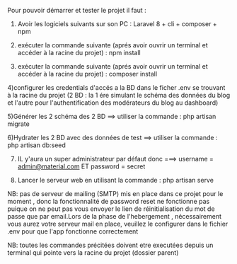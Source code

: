 Pour pouvoir démarrer et tester le projet il faut : 


1) Avoir les logiciels suivants sur son PC : Laravel 8 + cli  + composer + npm 

2) exécuter la commande suivante (aprés avoir ouvrir un terminal et accéder à la racine du projet) : npm install

3) exécuter la commande suivante (aprés avoir ouvrir un terminal et accéder à la racine du projet) : composer install

4)configurer les credentials d'accés a la BD dans le ficher .env se trouvant à la racine du projet (2 BD : la 1 ére simulant le schéma des données du blog et l'autre pour l'authentification des modérateurs du blog au dashboard)

5)Générer les 2 schéma des 2 BD ==> utiliser la commande : php artisan migrate

6)Hydrater les 2 BD avec des données de test ==> utiliser la commande : php artisan db:seed

7) IL y'aura un super administrateur par défaut donc ===> username = admin@material.com ET password = secret

8) Lancer le serveur web en utilisant la commande : php artisan serve

NB: pas de serveur de mailing (SMTP) mis en place dans ce projet pour le moment , donc la fonctionnalité de password reset ne fonctionne pas puique on ne peut pas vous envoyer le lien de réinitialisation du mot de passe que par email.Lors de la phase de l'hebergement , nécessairement  vous aurez votre serveur mail en place, veuillez le configurer dans le fichier .env pour que l'app fonctionne correctement 

NB: toutes les commandes précitées doivent etre executées depuis un terminal qui pointe vers la racine du projet (dossier parent)
